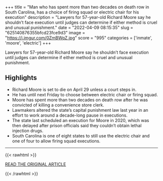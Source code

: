 +++
title = "Man who has spent more than two decades on death row in South Carolina, has a choice of firing squad or electric chair for his execution"
description = "Lawyers for 57-year-old Richard Moore say he shouldn’t face execution until judges can determine if either method is cruel and unusual punishment."
date = "2022-04-09 08:15:35"
slug = "625140876355bfcd23fce9d3"
image = "https://i.imgur.com/0ZmBWqZ.jpg"
score = "995"
categories = ['inmate', 'moore', 'electric']
+++

Lawyers for 57-year-old Richard Moore say he shouldn’t face execution until judges can determine if either method is cruel and unusual punishment.

## Highlights

- Richard Moore is set to die on April 29 unless a court steps in.
- He has until next Friday to choose between electric chair or firing squad.
- Moore has spent more than two decades on death row after he was convicted of killing a convenience store clerk.
- Lawmakers altered the state’s capital punishment law last year in an effort to work around a decade-long pause in executions.
- The state last scheduled an execution for Moore in 2020, which was then delayed after prison officials said they couldn’t obtain lethal injection drugs.
- South Carolina is one of eight states to still use the electric chair and one of four to allow firing squad executions.

---

{{< rawhtml >}}
  <p class="article-category">
    <a target="_blank" href="https://www.kplctv.com/2022/04/08/s-carolina-schedules-1st-execution-with-firing-squad-ready/?fbclid=IwAR3Z4-8uIgLm7MiHizyeqfgbmdN9ho-cj4zmtLuaGXH7yFr2pbGHKRQ9ydU">READ THE ORIGINAL ARTICLE</a>
  </p>
{{< /rawhtml >}}
